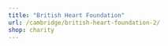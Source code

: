 ```yaml
---
title: "British Heart Foundation"
url: /cambridge/british-heart-foundation-2/
shop: charity
---
```

